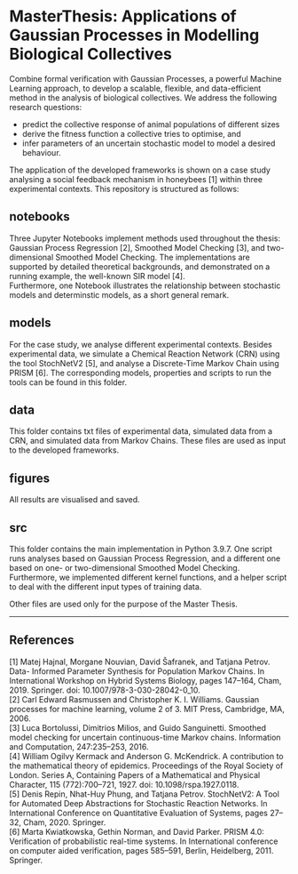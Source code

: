 # MasterThesis: Applications of Gaussian Processes in Modelling Biological Collectives

Combine formal verification with Gaussian Processes, a powerful Machine Learning approach, to develop a scalable, flexible, and data-efficient method in the analysis of biological collectives. We address the following research questions:

- predict the collective response of animal populations of different sizes
- derive the fitness function a collective tries to optimise, and
- infer parameters of an uncertain stochastic model to model a desired behaviour.

The application of the developed frameworks is shown on a case study analysing a social feedback mechanism in honeybees [1] within three experimental contexts.
This repository is structured as follows:


## notebooks

Three Jupyter Notebooks implement methods used throughout the thesis: Gaussian Process Regression [2], Smoothed Model Checking [3], and two-dimensional Smoothed Model Checking. The implementations are supported by detailed theoretical backgrounds, and demonstrated on a running example, the well-known SIR model [4].  
Furthermore, one Notebook illustrates the relationship between stochastic models and determinstic models, as a short general remark.


## models

For the case study, we analyse different experimental contexts. Besides experimental data, we simulate a Chemical Reaction Network (CRN) using the tool StochNetV2 [5], and analyse a Discrete-Time Markov Chain using PRISM [6]. The corresponding models, properties and scripts to run the tools can be found in this folder.


## data

This folder contains txt files of experimental data, simulated data from a CRN, and simulated data from Markov Chains. These files are used as input to the developed frameworks. 


## figures

All results are visualised and saved. 


## src

This folder contains the main implementation in Python 3.9.7. One script runs analyses based on Gaussian Process Regression, and a different one based on one- or two-dimensional Smoothed Model Checking. Furthermore, we implemented different kernel functions, and a helper script to deal with the different input types of training data.


Other files are used only for the purpose of the Master Thesis. 



------------------------------------------------------------------------------


## References

[1] Matej Hajnal, Morgane Nouvian, David Šafranek, and Tatjana Petrov. Data-
Informed Parameter Synthesis for Population Markov Chains. In International
Workshop on Hybrid Systems Biology, pages 147–164, Cham, 2019. Springer.
doi: 10.1007/978-3-030-28042-0_10.  
[2] Carl Edward Rasmussen and Christopher K. I. Williams. Gaussian processes
for machine learning, volume 2 of 3. MIT Press, Cambridge, MA, 2006.  
[3] Luca Bortolussi, Dimitrios Milios, and Guido Sanguinetti. Smoothed model
checking for uncertain continuous-time Markov chains. Information and Computation,
247:235–253, 2016.  
[4] William Ogilvy Kermack and Anderson G. McKendrick. A contribution to the
mathematical theory of epidemics. Proceedings of the Royal Society of London.
Series A, Containing Papers of a Mathematical and Physical Character, 115
(772):700–721, 1927. doi: 10.1098/rspa.1927.0118.  
[5] Denis Repin, Nhat-Huy Phung, and Tatjana Petrov. StochNetV2: A Tool
for Automated Deep Abstractions for Stochastic Reaction Networks. In International
Conference on Quantitative Evaluation of Systems, pages 27–32,
Cham, 2020. Springer.  
[6] Marta Kwiatkowska, Gethin Norman, and David Parker. PRISM 4.0: Verification
of probabilistic real-time systems. In International conference on computer
aided verification, pages 585–591, Berlin, Heidelberg, 2011. Springer.

